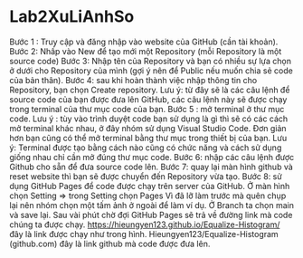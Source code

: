 # Lab2XuLiAnhSo
Bước 1 : Truy cập và đăng nhập vào website của GitHub (cần tài khoản).
Bước 2: Nhấp vào New để tạo mới một Repository (mỗi Repository là một source code) 
Bước 3: Nhập tên của Repository và bạn có nhiều sự lựa chọn ở dưới cho Repository của mình (gợi ý nên để Public nếu muốn chia sẻ code của bản thân).
Bước 4: sau khi hoàn thành việc nhập thông tin cho Repository, bạn chọn Create repository.
  Lưu ý: từ đây sẽ là các câu lệnh để source code của bạn được đưa lên GitHub, các câu lệnh này sẽ được chạy trong terminal của thư mục code của bạn.
Bước 5 : mở terminal ở thư mục code.
  Lưu ý : tùy vào trình duyệt code bạn sử dụng là gì thì sẽ có các cách mở terminal khác nhau, ở đây nhóm sử dụng Visual Studio Code.
  Đơn giản hơn bạn cũng có thể mở terminal bằng thư mục trong thiết bị của bạn.
Lưu ý: Terminal được tạo bằng cách nào cũng có chức năng và cách sử dụng giống nhau chỉ cần mở đúng thư mục code.
Bước 6: nhập các câu lệnh được Github cho sẵn để đưa source code lên. 
Bước 7: quay lại màn hình github và reset website thì bạn sẽ được chuyển đến Repository vừa tạo.
Bước 8: sử dụng GitHub Pages để code được chạy trên server của GitHub.
  Ở màn hình chọn Setting => trong Setting chọn Pages
  Vì đã lỡ làm trước mà quên chụp lại nên nhóm chọn một tấm ảnh ở ngoài để làm ví dụ.
  Ở Branch ta chọn main và save lại. 
  Sau vài phút chờ đợi GitHub Pages sẽ trả về đường link mà code chúng ta được chạy. 
  https://hieungyen123.github.io/Equalize-Histogram/ đây là link được chạy như trong hình.
  Hieungyen123/Equalize-Histogram (github.com) đây là link github mà code được đưa lên.
 

